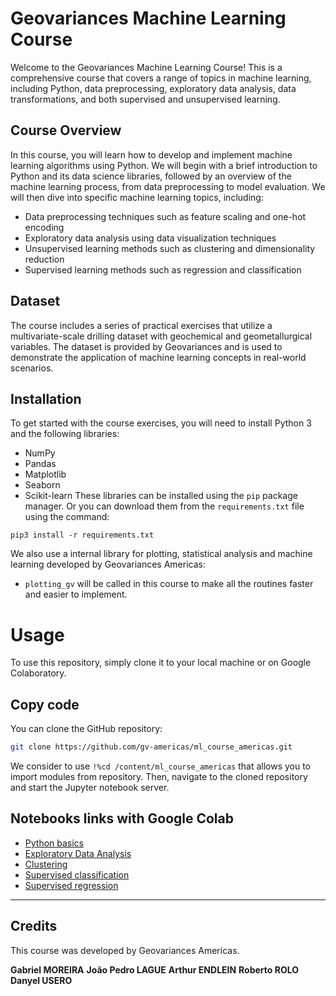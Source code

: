 # Geovariances Machine Learning Course

Welcome to the Geovariances Machine Learning Course! This is a comprehensive course that covers a range of topics in machine learning, including Python, data preprocessing, exploratory data analysis, data transformations, and both supervised and unsupervised learning.

## Course Overview

In this course, you will learn how to develop and implement machine learning algorithms using Python. We will begin with a brief introduction to Python and its data science libraries, followed by an overview of the machine learning process, from data preprocessing to model evaluation. We will then dive into specific machine learning topics, including:

- Data preprocessing techniques such as feature scaling and one-hot encoding
- Exploratory data analysis using data visualization techniques
- Unsupervised learning methods such as clustering and dimensionality reduction
- Supervised learning methods such as regression and classification

## Dataset

The course includes a series of practical exercises that utilize a multivariate-scale drilling dataset with geochemical and geometallurgical variables. The dataset is provided by Geovariances and is used to demonstrate the application of machine learning concepts in real-world scenarios.

## Installation

To get started with the course exercises, you will need to install Python 3 and the following libraries:

- NumPy
- Pandas
- Matplotlib
- Seaborn
- Scikit-learn
These libraries can be installed using the `pip` package manager. Or you can download them from the `requirements.txt` file using the command:

```
pip3 install -r requirements.txt
```

We also use a internal library for plotting, statistical analysis and machine learning developed by Geovariances Americas:

- `plotting_gv` will be called in this course to make all the routines faster and easier to implement.

# Usage

To use this repository, simply clone it to your local machine or on Google Colaboratory.

## Copy code
You can clone the GitHub repository:

```bash
git clone https://github.com/gv-americas/ml_course_americas.git
```

We consider to use `!%cd /content/ml_course_americas` that allows you to import modules from repository.
Then, navigate to the cloned repository and start the Jupyter notebook server.

## Notebooks links with Google Colab

- [Python basics](https://colab.research.google.com/github/gv-americas/ml_course_americas/blob/main/P1_basics_python.ipynb)
- [Exploratory Data Analysis](https://colab.research.google.com/github/gv-americas/ml_course_americas/blob/main/P2_EDA.ipynb#scrollTo=fczIB1RYHKvT)
- [Clustering](https://colab.research.google.com/github/gv-americas/ml_course_americas/blob/main/P3_Clustering.ipynb#scrollTo=MIxmskE0_LP2)
- [Supervised classification](https://colab.research.google.com/github/gv-americas/ml_course_americas/blob/main/P7_Supervised_Regression.ipynb#scrollTo=Sle6QTh685PW)
- [Supervised regression](https://colab.research.google.com/github/gv-americas/ml_course_americas/blob/main/P7_Supervised_Regression.ipynb#scrollTo=Sle6QTh685PW)

***

## Credits

This course was developed by Geovariances Americas.

**Gabriel MOREIRA**
**João Pedro LAGUE**
**Arthur ENDLEIN**
**Roberto ROLO**
**Danyel USERO**
